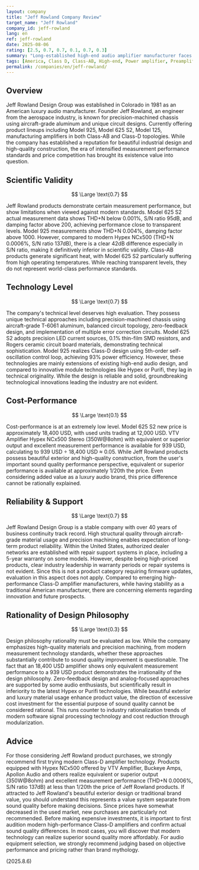 ```yaml
---
layout: company
title: "Jeff Rowland Company Review"
target_name: "Jeff Rowland"
company_id: jeff-rowland
lang: en
ref: jeff-rowland
date: 2025-08-06
rating: [2.5, 0.7, 0.7, 0.1, 0.7, 0.3]
summary: "Long-established high-end audio amplifier manufacturer faces harsh evaluation from modern measurement performance standards and price competitiveness perspectives"
tags: [America, Class D, Class-AB, High-end, Power amplifier, Preamplifier]
permalink: /companies/en/jeff-rowland/
---
```

## Overview

Jeff Rowland Design Group was established in Colorado in 1981 as an American luxury audio manufacturer. Founder Jeff Rowland, an engineer from the aerospace industry, is known for precision-machined chassis using aircraft-grade aluminum and unique circuit designs. Currently offering product lineups including Model 925, Model 625 S2, Model 125, manufacturing amplifiers in both Class-AB and Class-D topologies. While the company has established a reputation for beautiful industrial design and high-quality construction, the era of intensified measurement performance standards and price competition has brought its existence value into question.

## Scientific Validity

$$ \Large \text{0.7} $$

Jeff Rowland products demonstrate certain measurement performance, but show limitations when viewed against modern standards. Model 625 S2 actual measurement data shows THD+N below 0.001%, S/N ratio 95dB, and damping factor above 200, achieving performance close to transparent levels. Model 925 measurements show THD+N 0.004%, damping factor above 1000. However, compared to modern Hypex NCx500 (THD+N 0.0006%, S/N ratio 137dB), there is a clear 42dB difference especially in S/N ratio, making it definitively inferior in scientific validity. Class-AB products generate significant heat, with Model 625 S2 particularly suffering from high operating temperatures. While reaching transparent levels, they do not represent world-class performance standards.

## Technology Level

$$ \Large \text{0.7} $$

The company's technical level deserves high evaluation. They possess unique technical approaches including precision-machined chassis using aircraft-grade T-6061 aluminum, balanced circuit topology, zero-feedback design, and implementation of multiple error correction circuits. Model 625 S2 adopts precision LED current sources, 0.1% thin-film SMD resistors, and Rogers ceramic circuit board materials, demonstrating technical sophistication. Model 925 realizes Class-D design using 5th-order self-oscillation control loop, achieving 93% power efficiency. However, these technologies are mainly extensions of existing high-end audio design, and compared to innovative module technologies like Hypex or Purifi, they lag in technical originality. While the design is reliable and solid, groundbreaking technological innovations leading the industry are not evident.

## Cost-Performance

$$ \Large \text{0.1} $$

Cost-performance is at an extremely low level. Model 625 S2 new price is approximately 18,400 USD, with used units trading at 12,000 USD. VTV Amplifier Hypex NCx500 Stereo (350W@8ohm) with equivalent or superior output and excellent measurement performance is available for 939 USD, calculating to 939 USD ÷ 18,400 USD ≈ 0.05. While Jeff Rowland products possess beautiful exterior and high-quality construction, from the user's important sound quality performance perspective, equivalent or superior performance is available at approximately 1/20th the price. Even considering added value as a luxury audio brand, this price difference cannot be rationally explained.

## Reliability & Support

$$ \Large \text{0.7} $$

Jeff Rowland Design Group is a stable company with over 40 years of business continuity track record. High structural quality through aircraft-grade material usage and precision machining enables expectation of long-term product reliability. Within the United States, authorized dealer networks are established with repair support systems in place, including a 5-year warranty on some models. However, despite being high-priced products, clear industry leadership in warranty periods or repair systems is not evident. Since this is not a product category requiring firmware updates, evaluation in this aspect does not apply. Compared to emerging high-performance Class-D amplifier manufacturers, while having stability as a traditional American manufacturer, there are concerning elements regarding innovation and future prospects.

## Rationality of Design Philosophy

$$ \Large \text{0.3} $$

Design philosophy rationality must be evaluated as low. While the company emphasizes high-quality materials and precision machining, from modern measurement technology standards, whether these approaches substantially contribute to sound quality improvement is questionable. The fact that an 18,400 USD amplifier shows only equivalent measurement performance to a 939 USD product demonstrates the irrationality of the design philosophy. Zero-feedback design and analog-focused approaches are supported by some audio enthusiasts, but scientifically result in inferiority to the latest Hypex or Purifi technologies. While beautiful exterior and luxury material usage enhance product value, the direction of excessive cost investment for the essential purpose of sound quality cannot be considered rational. This runs counter to industry rationalization trends of modern software signal processing technology and cost reduction through modularization.

## Advice

For those considering Jeff Rowland product purchases, we strongly recommend first trying modern Class-D amplifier technology. Products equipped with Hypex NCx500 offered by VTV Amplifier, Buckeye Amps, Apollon Audio and others realize equivalent or superior output (350W@8ohm) and excellent measurement performance (THD+N 0.0006%, S/N ratio 137dB) at less than 1/20th the price of Jeff Rowland products. If attracted to Jeff Rowland's beautiful exterior design or traditional brand value, you should understand this represents a value system separate from sound quality before making decisions. Since prices have somewhat decreased in the used market, new purchases are particularly not recommended. Before making expensive investments, it is important to first audition modern high-performance Class-D amplifiers and confirm actual sound quality differences. In most cases, you will discover that modern technology can realize superior sound quality more affordably. For audio equipment selection, we strongly recommend judging based on objective performance and pricing rather than brand mythology.

(2025.8.6)
